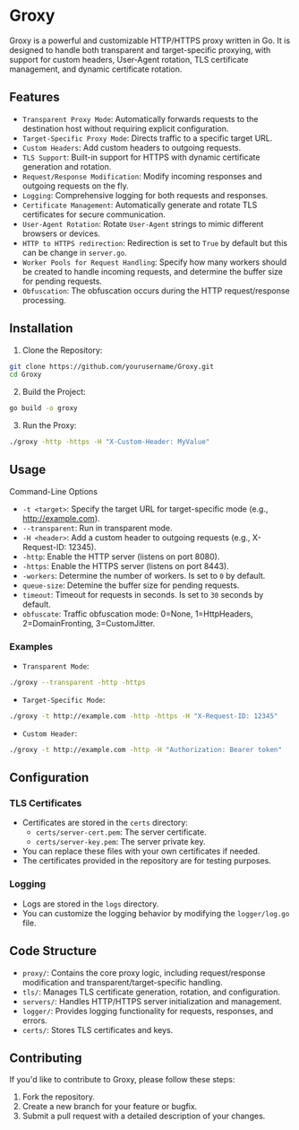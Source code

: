 # Groxy
Groxy is a powerful and customizable HTTP/HTTPS proxy written in Go. It is designed to handle both transparent and target-specific proxying, with support for custom headers, User-Agent rotation, TLS certificate management, and dynamic certificate rotation.
## Features
- `Transparent Proxy Mode`: Automatically forwards requests to the destination host without requiring explicit configuration.
- `Target-Specific Proxy Mode`: Directs traffic to a specific target URL.
- `Custom Headers`: Add custom headers to outgoing requests.
- `TLS Support`: Built-in support for HTTPS with dynamic certificate generation and rotation.
- `Request/Response Modification`: Modify incoming responses and outgoing requests on the fly.
- `Logging`: Comprehensive logging for both requests and responses.
- `Certificate Management`: Automatically generate and rotate TLS certificates for secure communication.
- `User-Agent Rotation`: Rotate `User-Agent` strings to mimic different browsers or devices.
- `HTTP to HTTPS redirection`: Redirection is set to `True` by default but this can be change in `server.go`.
- `Worker Pools for Request Handling`: Specify how many workers should be created to handle incoming requests, and determine the buffer size for pending requests.
- `Obfuscation`: The obfuscation occurs during the HTTP request/response processing.
## Installation
1. Clone the Repository:
```bash
git clone https://github.com/yourusername/Groxy.git
cd Groxy
```
2. Build the Project:
```bash
go build -o groxy
```
3. Run the Proxy:
```bash
./groxy -http -https -H "X-Custom-Header: MyValue"
```
## Usage
Command-Line Options
- `-t <target>`: Specify the target URL for target-specific mode (e.g., http://example.com).
- `--transparent`: Run in transparent mode.
- `-H <header>`: Add a custom header to outgoing requests (e.g., X-Request-ID: 12345).
- `-http`: Enable the HTTP server (listens on port 8080).
- `-https`: Enable the HTTPS server (listens on port 8443).
- `-workers`: Determine the number of workers. Is set to `0` by default.
- `queue-size`: Detemine the buffer size for pending requests.
- `timeout`: Timeout for requests in seconds. Is set to `30` seconds by default.
- `obfuscate`: Traffic obfuscation mode: 0=None, 1=HttpHeaders, 2=DomainFronting, 3=CustomJitter.
### Examples
- `Transparent Mode`:
```bash   
./groxy --transparent -http -https
```
- `Target-Specific Mode`:
```bash
./groxy -t http://example.com -http -https -H "X-Request-ID: 12345"
```
- `Custom Header`:
```bash
./groxy -t http://example.com -http -H "Authorization: Bearer token"
```
## Configuration
### TLS Certificates
- Certificates are stored in the `certs` directory:
   - `certs/server-cert.pem`: The server certificate.
   - `certs/server-key.pem`: The server private key.
- You can replace these files with your own certificates if needed.
- The certificates provided in the repository are for testing purposes.
### Logging
- Logs are stored in the `logs` directory.
- You can customize the logging behavior by modifying the `logger/log.go` file.
## Code Structure
- `proxy/`: Contains the core proxy logic, including request/response modification and transparent/target-specific handling.
- `tls/`: Manages TLS certificate generation, rotation, and configuration.
- `servers/`: Handles HTTP/HTTPS server initialization and management.
- `logger/`: Provides logging functionality for requests, responses, and errors.
- `certs/`: Stores TLS certificates and keys.
## Contributing
If you'd like to contribute to Groxy, please follow these steps:
1. Fork the repository.
2. Create a new branch for your feature or bugfix.
3. Submit a pull request with a detailed description of your changes.